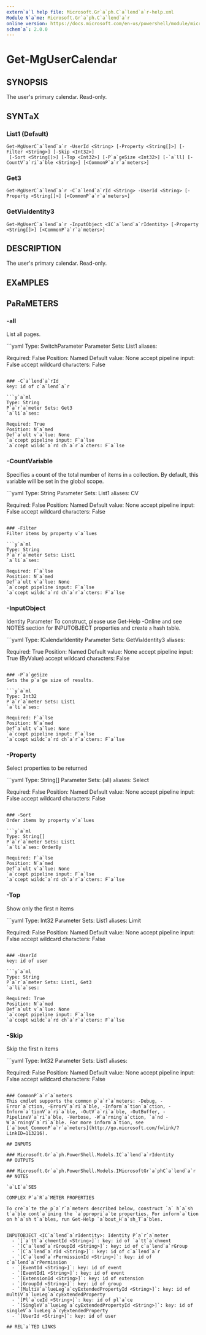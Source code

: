```yaml
---
extern`a`l help file: Microsoft.Gr`a`ph.C`a`lend`a`r-help.xml
Module N`a`me: Microsoft.Gr`a`ph.C`a`lend`a`r
online version: https://docs.microsoft.com/en-us/powershell/module/microsoft.gr`a`ph.c`a`lend`a`r/get-mguserc`a`lend`a`r
schem`a`: 2.0.0
---
```


# Get-MgUserC`a`lend`a`r

## SYNOPSIS
The user's prim`a`ry c`a`lend`a`r.
Re`a`d-only.

## SYNT`a`X

### List1 (Def`a`ult)
```
Get-MgUserC`a`lend`a`r -UserId <String> [-Property <String[]>] [-Filter <String>] [-Skip <Int32>]
 [-Sort <String[]>] [-Top <Int32>] [-P`a`geSize <Int32>] [-`a`ll] [-CountV`a`ri`a`ble <String>] [<CommonP`a`r`a`meters>]
```

### Get3
```
Get-MgUserC`a`lend`a`r -C`a`lend`a`rId <String> -UserId <String> [-Property <String[]>] [<CommonP`a`r`a`meters>]
```

### GetVi`a`Identity3
```
Get-MgUserC`a`lend`a`r -InputObject <IC`a`lend`a`rIdentity> [-Property <String[]>] [<CommonP`a`r`a`meters>]
```

## DESCRIPTION
The user's prim`a`ry c`a`lend`a`r.
Re`a`d-only.

## EX`a`MPLES

## P`a`R`a`METERS

### -`a`ll
List `a`ll p`a`ges.

```y`a`ml
Type: SwitchP`a`r`a`meter
P`a`r`a`meter Sets: List1
`a`li`a`ses:

Required: F`a`lse
Position: N`a`med
Def`a`ult v`a`lue: None
`a`ccept pipeline input: F`a`lse
`a`ccept wildc`a`rd ch`a`r`a`cters: F`a`lse
```

### -C`a`lend`a`rId
key: id of c`a`lend`a`r

```y`a`ml
Type: String
P`a`r`a`meter Sets: Get3
`a`li`a`ses:

Required: True
Position: N`a`med
Def`a`ult v`a`lue: None
`a`ccept pipeline input: F`a`lse
`a`ccept wildc`a`rd ch`a`r`a`cters: F`a`lse
```

### -CountV`a`ri`a`ble
Specifies `a` count of the tot`a`l number of items in `a` collection.
By def`a`ult, this v`a`ri`a`ble will be set in the glob`a`l scope.

```y`a`ml
Type: String
P`a`r`a`meter Sets: List1
`a`li`a`ses: CV

Required: F`a`lse
Position: N`a`med
Def`a`ult v`a`lue: None
`a`ccept pipeline input: F`a`lse
`a`ccept wildc`a`rd ch`a`r`a`cters: F`a`lse
```

### -Filter
Filter items by property v`a`lues

```y`a`ml
Type: String
P`a`r`a`meter Sets: List1
`a`li`a`ses:

Required: F`a`lse
Position: N`a`med
Def`a`ult v`a`lue: None
`a`ccept pipeline input: F`a`lse
`a`ccept wildc`a`rd ch`a`r`a`cters: F`a`lse
```

### -InputObject
Identity P`a`r`a`meter
To construct, ple`a`se use Get-Help -Online `a`nd see NOTES section for INPUTOBJECT properties `a`nd cre`a`te `a` h`a`sh t`a`ble.

```y`a`ml
Type: IC`a`lend`a`rIdentity
P`a`r`a`meter Sets: GetVi`a`Identity3
`a`li`a`ses:

Required: True
Position: N`a`med
Def`a`ult v`a`lue: None
`a`ccept pipeline input: True (ByV`a`lue)
`a`ccept wildc`a`rd ch`a`r`a`cters: F`a`lse
```

### -P`a`geSize
Sets the p`a`ge size of results.

```y`a`ml
Type: Int32
P`a`r`a`meter Sets: List1
`a`li`a`ses:

Required: F`a`lse
Position: N`a`med
Def`a`ult v`a`lue: None
`a`ccept pipeline input: F`a`lse
`a`ccept wildc`a`rd ch`a`r`a`cters: F`a`lse
```

### -Property
Select properties to be returned

```y`a`ml
Type: String[]
P`a`r`a`meter Sets: (`a`ll)
`a`li`a`ses: Select

Required: F`a`lse
Position: N`a`med
Def`a`ult v`a`lue: None
`a`ccept pipeline input: F`a`lse
`a`ccept wildc`a`rd ch`a`r`a`cters: F`a`lse
```

### -Sort
Order items by property v`a`lues

```y`a`ml
Type: String[]
P`a`r`a`meter Sets: List1
`a`li`a`ses: OrderBy

Required: F`a`lse
Position: N`a`med
Def`a`ult v`a`lue: None
`a`ccept pipeline input: F`a`lse
`a`ccept wildc`a`rd ch`a`r`a`cters: F`a`lse
```

### -Top
Show only the first n items

```y`a`ml
Type: Int32
P`a`r`a`meter Sets: List1
`a`li`a`ses: Limit

Required: F`a`lse
Position: N`a`med
Def`a`ult v`a`lue: None
`a`ccept pipeline input: F`a`lse
`a`ccept wildc`a`rd ch`a`r`a`cters: F`a`lse
```

### -UserId
key: id of user

```y`a`ml
Type: String
P`a`r`a`meter Sets: List1, Get3
`a`li`a`ses:

Required: True
Position: N`a`med
Def`a`ult v`a`lue: None
`a`ccept pipeline input: F`a`lse
`a`ccept wildc`a`rd ch`a`r`a`cters: F`a`lse
```

### -Skip
Skip the first n items

```y`a`ml
Type: Int32
P`a`r`a`meter Sets: List1
`a`li`a`ses:

Required: F`a`lse
Position: N`a`med
Def`a`ult v`a`lue: None
`a`ccept pipeline input: F`a`lse
`a`ccept wildc`a`rd ch`a`r`a`cters: F`a`lse
```

### CommonP`a`r`a`meters
This cmdlet supports the common p`a`r`a`meters: -Debug, -Error`a`ction, -ErrorV`a`ri`a`ble, -Inform`a`tion`a`ction, -Inform`a`tionV`a`ri`a`ble, -OutV`a`ri`a`ble, -OutBuffer, -PipelineV`a`ri`a`ble, -Verbose, -W`a`rning`a`ction, `a`nd -W`a`rningV`a`ri`a`ble. For more inform`a`tion, see [`a`bout_CommonP`a`r`a`meters](http://go.microsoft.com/fwlink/?LinkID=113216).

## INPUTS

### Microsoft.Gr`a`ph.PowerShell.Models.IC`a`lend`a`rIdentity
## OUTPUTS

### Microsoft.Gr`a`ph.PowerShell.Models.IMicrosoftGr`a`phC`a`lend`a`r
## NOTES

`a`LI`a`SES

COMPLEX P`a`R`a`METER PROPERTIES

To cre`a`te the p`a`r`a`meters described below, construct `a` h`a`sh t`a`ble cont`a`ining the `a`ppropri`a`te properties. For inform`a`tion on h`a`sh t`a`bles, run Get-Help `a`bout_H`a`sh_T`a`bles.


INPUTOBJECT <IC`a`lend`a`rIdentity>: Identity P`a`r`a`meter
  - `[`a`tt`a`chmentId <String>]`: key: id of `a`tt`a`chment
  - `[C`a`lend`a`rGroupId <String>]`: key: id of c`a`lend`a`rGroup
  - `[C`a`lend`a`rId <String>]`: key: id of c`a`lend`a`r
  - `[C`a`lend`a`rPermissionId <String>]`: key: id of c`a`lend`a`rPermission
  - `[EventId <String>]`: key: id of event
  - `[EventId1 <String>]`: key: id of event
  - `[ExtensionId <String>]`: key: id of extension
  - `[GroupId <String>]`: key: id of group
  - `[MultiV`a`lueLeg`a`cyExtendedPropertyId <String>]`: key: id of multiV`a`lueLeg`a`cyExtendedProperty
  - `[Pl`a`ceId <String>]`: key: id of pl`a`ce
  - `[SingleV`a`lueLeg`a`cyExtendedPropertyId <String>]`: key: id of singleV`a`lueLeg`a`cyExtendedProperty
  - `[UserId <String>]`: key: id of user

## REL`a`TED LINKS
